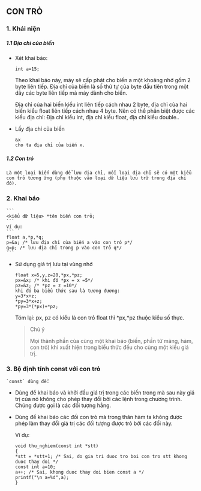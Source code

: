 ## **CON TRỎ**

### 1. Khái niện

##### 1.1 Địa chỉ của biến

* Xét khai báo: 
	```
	int a=15;
    ```
	Theo khai báo này, máy sẽ cấp phát cho biến a một khoảng nhớ gồm 2 byte liên
	tiếp. Ðịa chỉ của biến là số thứ tự của byte đầu tiên trong một dãy các byte liên
	tiếp mà máy dành cho biến.
    
    Ðịa chỉ của hai biến kiểu int liên tiếp
	cách nhau 2 byte, địa chỉ của hai biến kiểu float liên tiếp cách nhau 4 byte. Nên có
	thể phân biệt được các kiểu địa chỉ: Ðịa chỉ kiểu int, địa chỉ kiểu float, địa chỉ
	kiểu double..
 * Lấy địa chỉ của biến

	```
	&x
	cho ta địa chỉ của biến x.
	```
	
##### 1.2 Con trỏ

	Là một loại biến dùng để lưu địa chỉ, mỗi loại địa chỉ sẽ có một kiểu con trỏ tương ứng (phụ thuộc vào loại dữ liệu lưu trữ trong địa chỉ đó).
	
### 2. Khai báo

	```
	<kiểu dữ liệu> *tên biến con trỏ;
	```
	Ví dụ:
    ```
  	float a,*p,*q;
	p=&a; /* lưu địa chỉ của biến a vào con trỏ p*/
	q=p; /* lưu địa chỉ trong p vào con trỏ q*/
    ```
	
  * Sử dụng giá trị lưu tại vùng nhớ
	````
	float x=5,y,z=20,*px,*pz;
	px=&x; /* khi đó *px = x =5*/
	pz=&z; /* *pz = z =10*/
	khi đó ba biểu thức sau là tương đương:
	y=3*x+z;
	*py=3*x+z;
	*py=3*(*px)+*pz;
    ````
	Tóm lại: px, pz có kiểu là con trỏ float thì *px,*pz thuộc kiểu số thực.
    
    >Chú ý
    >
    > Mọi thành phần của cùng một khai báo (biến, phần tử mảng, hàm, con trỏ) khi xuất 		hiện trong biểu thức đều cho cùng một kiểu giá trị.

### 3. Bộ định tính const với con trỏ

	`const` dùng để: 

* Dùng để khai báo và khởi đầu giá trị trong các biến trong mà sau này giá trị của nó không cho phép thay đổi bởi các lệnh trong chương trình. Chúng được gọi là các đối tượng
hằng.
* Dùng để khai báo các đối con trỏ mà trong thân hàm ta không được phép làm thay đổi giá
trị các đối tượng được trỏ bởi các đối này.

	Ví dụ:
    ````
    void thu_nghiem(const int *stt)
	{
	*stt = *stt+1; /* Sai, do gia tri duoc tro boi con tro stt khong duoc thay doi */
    const int a=10;
	a++; /* Sai, khong duoc thay doi bien const a */
	printf("\n a=%d",a);
	}
    ````
